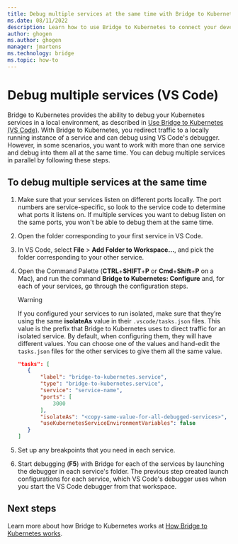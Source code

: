 ```yaml
---
title: Debug multiple services at the same time with Bridge to Kubernetes
ms.date: 08/11/2022
description: Learn how to use Bridge to Kubernetes to connect your development computer to a Kubernetes cluster and debug multiple services at the same time with local tunnel debugging, with Visual Studio Code.
author: ghogen
ms.author: ghogen
manager: jmartens
ms.technology: bridge
ms.topic: how-to
---
```

# Debug multiple services (VS Code)

Bridge to Kubernetes provides the ability to debug your Kubernetes services in a local environment, as described in [Use Bridge to Kubernetes (VS Code)](bridge-to-kubernetes-vs-code.md). With Bridge to Kubernetes, you redirect traffic to a locally running instance of a service and can debug using VS Code's debugger. However, in some scenarios, you want to work with more than one service and debug into them all at the same time. You can debug multiple services in parallel by following these steps.

## To debug multiple services at the same time

1. Make sure that your services listen on different ports locally. The port numbers are service-specific, so look to the service code to determine what ports it listens on. If multiple services you want to debug listen on the same ports, you won't be able to debug them at the same time.

1. Open the folder corresponding to your first service in VS Code.

1. In VS Code, select **File** > **Add Folder to Workspace…**, and pick the folder corresponding to your other service.

1. Open the Command Palette (**CTRL**+**SHIFT**+**P** or **Cmd**+**Shift**+**P** on a Mac), and run the command **Bridge to Kubernetes: Configure** and, for each of your services, go through the configuration steps.

    > [!WARNING]
    > If you configured your services to run isolated, make sure that they’re using the same **isolateAs** value in their `.vscode/tasks.json` files. This value is the prefix that Bridge to Kubernetes uses to direct traffic for an isolated service. By default, when configuring them, they will have different values. You can choose one of the values and hand-edit the `tasks.json` files for the other services to give them all the same value.
    >
    > ```json
    > "tasks": [
    >    {
    >        "label": "bridge-to-kubernetes.service",
    >        "type": "bridge-to-kubernetes.service",
    >        "service": "service-name",
    >        "ports": [
    >            3000
    >        ],
    >        "isolateAs": "<copy-same-value-for-all-debugged-services>",
    >        "useKubernetesServiceEnvironmentVariables": false
    >    }
    >]
    > ```

1. Set up any breakpoints that you need in each service.

1. Start debugging (**F5**) with Bridge for each of the services by launching the debugger in each service's folder. The previous step created launch configurations for each service, which VS Code's debugger uses when you start the VS Code debugger from that workspace.

## Next steps

Learn more about how Bridge to Kubernetes works at [How Bridge to Kubernetes works](overview-bridge-to-kubernetes.md).

